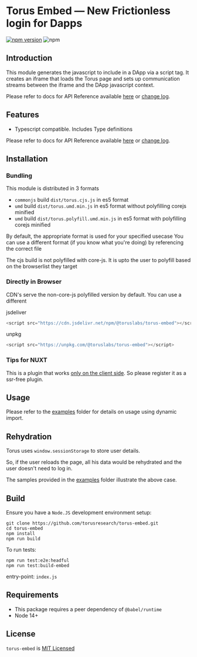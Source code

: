 # Torus Embed — New Frictionless login for Dapps

[![npm version](https://badge.fury.io/js/%40toruslabs%2Ftorus-embed.svg)](https://badge.fury.io/js/%40toruslabs%2Ftorus-embed)
![npm](https://img.shields.io/npm/dw/@toruslabs/torus-embed)

## Introduction

This module generates the javascript to include in a DApp via a script tag.
It creates an iframe that loads the Torus page and sets up communication streams between
the iframe and the DApp javascript context.

Please refer to docs for API Reference available [here](https://docs.tor.us/wallet/api-reference/installation) or [change log](https://docs.tor.us/torus-wallet/changelog).

## Features

- Typescript compatible. Includes Type definitions

Please refer to docs for API Reference available [here](https://docs.tor.us/wallet/api-reference/installation) or [change log](https://docs.tor.us/torus-wallet/changelog).

## Installation

### Bundling

This module is distributed in 3 formats

- `commonjs` build `dist/torus.cjs.js` in es5 format
- `umd` build `dist/torus.umd.min.js` in es5 format without polyfilling corejs minified
- `umd` build `dist/torus.polyfill.umd.min.js` in es5 format with polyfilling corejs minified

By default, the appropriate format is used for your specified usecase
You can use a different format (if you know what you're doing) by referencing the correct file

The cjs build is not polyfilled with core-js.
It is upto the user to polyfill based on the browserlist they target

### Directly in Browser

CDN's serve the non-core-js polyfilled version by default. You can use a different

jsdeliver

```js
<script src="https://cdn.jsdelivr.net/npm/@toruslabs/torus-embed"></script>
```

unpkg

```js
<script src="https://unpkg.com/@toruslabs/torus-embed"></script>
```

### Tips for NUXT

This is a plugin that works [only on the client side](https://nuxtjs.org/guide/plugins/#client-side-only). So please register it as a ssr-free plugin.

## Usage

Please refer to the [examples](examples) folder for details on usage using dynamic import.

## Rehydration

Torus uses `window.sessionStorage` to store user details.

So, if the user reloads the page, all his data would be rehydrated and the user doesn't need to log in.

The samples provided in the [examples](examples) folder illustrate the above case.

## Build

Ensure you have a `Node.JS` development environment setup:

```
git clone https://github.com/torusresearch/torus-embed.git
cd torus-embed
npm install
npm run build
```

To run tests:

```
npm run test:e2e:headful
npm run test:build-embed
```

entry-point: `index.js`

## Requirements

- This package requires a peer dependency of `@babel/runtime`
- Node 14+

## License

`torus-embed` is [MIT Licensed](LICENSE)
